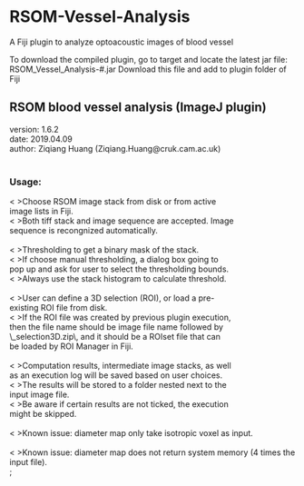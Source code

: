 # RSOM-Vessel-Analysis
A Fiji plugin to analyze optoacoustic images of blood vessel

To download the compiled plugin, go to target and locate the latest jar file:
RSOM_Vessel_Analysis-#.jar
Download this file and add to plugin folder of Fiji

<html>
				 <h2>RSOM blood vessel analysis (ImageJ plugin)</h2>
				  version: 1.6.2<br>
				  date: 2019.04.09<br>
				  author: Ziqiang Huang (Ziqiang.Huang@cruk.cam.ac.uk)<br><br>
				 <h3>Usage:</h3>
				 <&nbsp>Choose RSOM image stack from disk or from active<br>
				  image lists in Fiji.<br>
				  <&nbsp>Both tiff stack and image sequence are accepted. Image<br>
				  sequence is recongnized automatically.<br>
				 <br><&nbsp>Thresholding to get a binary mask of the stack.<br>
				  <&nbsp>If choose manual thresholding, a dialog box going to<br>
				  pop up and ask for user to select the thresholding bounds.<br>
				  <&nbsp>Always use the stack histogram to calculate threshold.<br>
				 <br><&nbsp>User can define a 3D selection (ROI), or load a pre-<br>
				  existing ROI file from disk.<br>
				  <&nbsp>If the ROI file was created by previous plugin execution,<br>
				  then the file name should be image file name followed by<br>
				  \_selection3D.zip\, and it should be a ROIset file that can<br>
				  be loaded by ROI Manager in Fiji.<br>
				 <br><&nbsp>Computation results, intermediate image stacks, as well<br>
				  as an execution log will be saved based on user choices.<br>
				  <&nbsp>The results will be stored to a folder nested next to the<br>
				  input image file.<br>
				  <&nbsp>Be aware if certain results are not ticked, the execution<br>
				  might be skipped.<br>
				 <br><&nbsp>Known issue: diameter map only take isotropic voxel as input.<br>
				 <br><&nbsp>Known issue: diameter map does not return system memory (4 times the input file).<br>;
